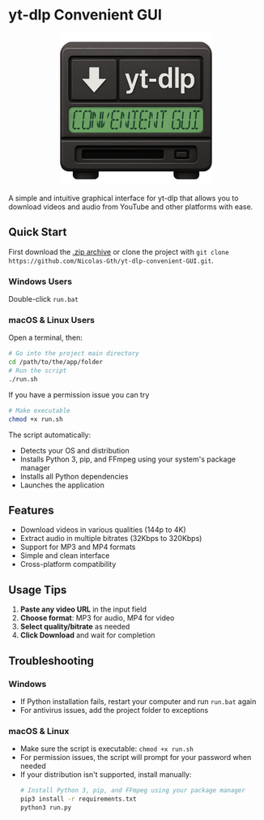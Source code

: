 # yt-dlp Convenient GUI
<div align="center"><img src="assets/yt-dlp_convenient_gui_icon.png" alt="yt-dlp Convenient GUI" width="300"></div>

A simple and intuitive graphical interface for yt-dlp that allows you to download videos and audio from YouTube and other platforms with ease.

## Quick Start
First download the [.zip archive](https://github.com/Nicolas-Gth/yt-dlp-convenient-GUI/archive/refs/heads/main.zip) or clone the project with `git clone https://github.com/Nicolas-Gth/yt-dlp-convenient-GUI.git`.
### Windows Users
Double-click `run.bat`

### macOS & Linux Users
Open a terminal, then:
```bash
# Go into the project main directory
cd /path/to/the/app/folder
# Run the script
./run.sh
```
If you have a permission issue you can try
```bash
# Make executable
chmod +x run.sh
```

The script automatically:
- Detects your OS and distribution
- Installs Python 3, pip, and FFmpeg using your system's package manager
- Installs all Python dependencies
- Launches the application

## Features

- Download videos in various qualities (144p to 4K)
- Extract audio in multiple bitrates (32Kbps to 320Kbps)
- Support for MP3 and MP4 formats
- Simple and clean interface
- Cross-platform compatibility

## Usage Tips

1. **Paste any video URL** in the input field
2. **Choose format**: MP3 for audio, MP4 for video
3. **Select quality/bitrate** as needed
4. **Click Download** and wait for completion

## Troubleshooting

### Windows
- If Python installation fails, restart your computer and run `run.bat` again
- For antivirus issues, add the project folder to exceptions

### macOS & Linux
- Make sure the script is executable: `chmod +x run.sh`
- For permission issues, the script will prompt for your password when needed
- If your distribution isn't supported, install manually:
  ```bash
  # Install Python 3, pip, and FFmpeg using your package manager
  pip3 install -r requirements.txt
  python3 run.py
  ```
